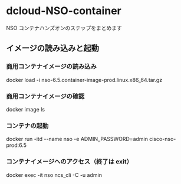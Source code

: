 # dcloud-NSO-container
NSO コンテナハンズオンのステップをまとめます

## イメージの読み込みと起動
### 商用コンテナイメージの読み込み
docker load -i nso-6.5.container-image-prod.linux.x86_64.tar.gz

### 商用コンテナイメージの確認
docker image ls

### コンテナの起動
docker run -itd --name nso -e ADMIN_PASSWORD=admin cisco-nso-prod:6.5

### コンテナイメージへのアクセス（終了は exit）
docker exec -it nso ncs_cli -C -u admin




